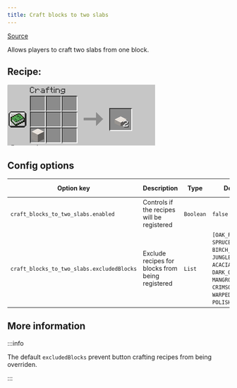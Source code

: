 ```yaml
---
title: Craft blocks to two slabs
---
```

[Source](https://vanillatweaks.net)

Allows players to craft two slabs from one block.
## Recipe:
![The Recipe](/img/craft_blocks_to_two_slabs.png)

## Config options

| Option key                        | Description                               | Type      | Default value | Possible values |
|-----------------------------------|-------------------------------------------|-----------|---------------|-----------------|
| `craft_blocks_to_two_slabs.enabled` | Controls if the recipes will be registered | `Boolean` | `false`       | `true/false`    |
| `craft_blocks_to_two_slabs.excludedBlocks` | Exclude recipes for blocks from being registered | `List` | `[OAK_PLANKS, SPRUCE_PLANKS, BIRCH_PLANKS, JUNGLE_PLANKS, ACACIA_PLANKS, DARK_OAK_PLANKS, MANGROVE_PLANKS, CRIMSON_PLANKS, WARPED_PLANKS, POLISHED_BLACKSTONE]` | [List of materials](https://hub.spigotmc.org/javadocs/bukkit/org/bukkit/Material.html)

## More information

:::info

The default `excludedBlocks` prevent button crafting recipes from being overriden.  

:::